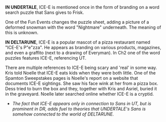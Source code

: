 **IN UNDERTALE**, ICE-E is mentioned once in the form of branding on a word search puzzle that <a onclick="loadFile('Sans.md')">Sans</a> gives to <a onclick="loadFile('Frisk.md')">Frisk</a>. 

One of the <a onclick="loadFile('Fun Events.md')">Fun Events</a> changes the puzzle sheet, adding a picture of a deformed snowman with the word <a onclick="loadFile('Nightmare Mode.md')">"Nightmare"</a> underneath. The meaning of this is unknown.

**IN DELTARUNE**, ICE-E is a popular mascot of a pizza restaurant named "ICE-E's P"e"zza". He appears as branding on various products, magazines, and even a graffito (next to a drawing of <a onclick="loadFile('Everyman.md')">Everyman</a>). In Ch2 one of the word puzzles features ICE-E, referencing UT.

There are multiple references to ICE-E being scary and 'real' in some way. 
<a onclick="loadFile('Kris.md')">Kris</a> told <a onclick="loadFile('Noelle.md')">Noelle</a> that ICE-E eats kids when they were both little. 
One of the Spamton Sweepstakes pages is Noelle's report on a website that documents ICE-E sightings. She saw his face wink at her from a pizza box. <a onclick="loadFile('Dess Holiday.md')">Dess</a> tried to burn the box and they, together with Kris and <a onclick="loadFile('Asriel.md')">Asriel</a>, buried it in the graveyard.
Noelle later searched online whether ICE-E is a cryptid.

- _The fact that ICE-E appears only in connection to <a onclick="loadFile('Sans.md')">Sans</a> in UT, but is prominent in DR, adds fuel to theories that UNDERTALE's Sans is somehow connected to the world of DELTARUNE._